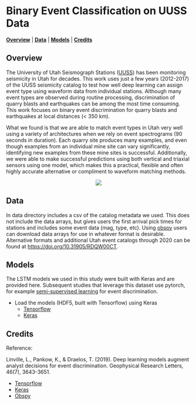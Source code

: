 Binary Event Classification on UUSS Data
===============================================
</p>

<p align="left">
<b><a href="#overview">Overview</a></b>
|
<b><a href="#Data">Data</a></b>
|
<b><a href="#Models">Models</a></b>
|
<b><a href="#credits">Credits</a></b>

</p>


Overview
-----

The University of Utah Seismograph Stations ([UUSS]) has been monitoring seismicity in Utah for decades. This work uses just a few years (2012-2017) of the UUSS seismicity catalog to test how well deep learning can assign event type using waveform data from individual stations. Although many event types are observed during routine processing, discrimination of quarry blasts and earthquakes can be among the most time consuming. This work focuses on binary event discrimination for quarry blasts and earthquakes at local distances (< 350 km).

What we found is that we are able to match event types in Utah very well using a variety of architectures when we rely on event spectrograms (90 seconds in duration). Each quarry site produces many examples, and even though examples from an individual mine site can vary significantly, identifying new examples from these mine sites is successful. Additionally, we were able to make successful predictions using both vertical and triaxial sensors using one model, which makes this a practical, flexible and often highly accurate alternative or compliment to waveform matching methods.

<p align="center"><img src="https://github.com/quapity/UUSS_LSTM_classification/raw/master/figures/screen1.png"></p>

Data
-----

In data directory includes a csv of the catalog metadata we used. This does not include the data arrays, but gives users the first arrival pick times for stations and includes some event data (mag, type, etc). Using [obspy] users can download data arrays for use in whatever format is desirable. Alternative formats and additional Utah event catalogs through 2020 can be found at https://doi.org/10.31905/RDQW00CT.


Models
-----

The LSTM models we used in this study were built with Keras and are provided here. Subsequent studies that leverage this dataset use pytorch, for example [semi-supervised learning] for event discrimination. 

* Load the models (HDF5, built with Tensorflow) using Keras
    - [Tensorflow]
    - [Keras]
    
  

Credits
------------
Reference: 

Linville, L., Pankow, K., & Draelos, T. (2019). Deep learning models augment analyst decisions for event discrimination. Geophysical Research Letters, 46(7), 3643-3651.


* [Tensorflow]
* [Keras]
* [Obspy]

[Keras]:https://keras.io/
[Tensorflow]:https://www.tensorflow.org/
[Obspy]:https://github.com/obspy/obspy/wiki
[UUSS]:https://quake.utah.edu
[semi-supervised learning]:https://github.com/sandialabs/shadow


